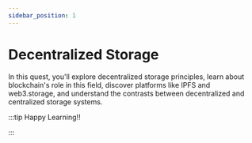 ```yaml
---
sidebar_position: 1
---
```


# Decentralized Storage

In this quest, you'll explore decentralized storage principles, learn about blockchain's role in this field, discover platforms like IPFS and web3.storage, and understand the contrasts between decentralized and centralized storage systems.

:::tip Happy Learning!!

<QuestButton text="Go To Quest" link="https://app.stackup.dev/quest_page/decentralized-storage" />

:::
